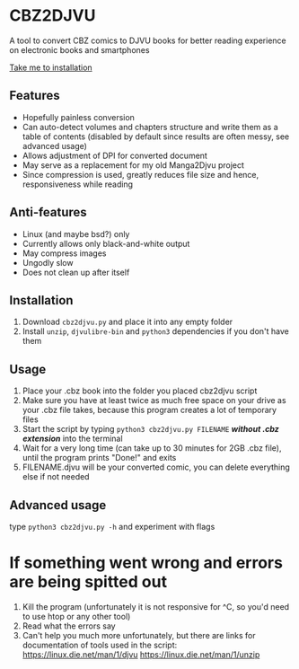 # CBZ2DJVU
A tool to convert CBZ comics to DJVU books for better reading experience on electronic books and smartphones

[Take me to installation](#installation)

## Features
- Hopefully painless conversion 
- Can auto-detect volumes and chapters structure and write them as a table of contents (disabled by default since results are often messy, see advanced usage)
- Allows adjustment of DPI for converted document
- May serve as a replacement for my old Manga2Djvu project
- Since compression is used, greatly reduces file size and hence, responsiveness while reading

## Anti-features
- Linux (and maybe bsd?) only
- Currently allows only black-and-white output
- May compress images
- Ungodly slow
- Does not clean up after itself

## Installation
1. Download `cbz2djvu.py` and place it into any empty folder
2. Install `unzip`, `djvulibre-bin` and `python3` dependencies if you don't have them

## Usage
1. Place your .cbz book into the folder you placed cbz2djvu script
2. Make sure you have at least twice as much free space on your drive as your .cbz file takes, because this program creates a lot of temporary files
3. Start the script by typing `python3 cbz2djvu.py FILENAME` _**without .cbz extension**_ into the terminal
4. Wait for a very long time (can take up to 30 minutes for 2GB .cbz file), until the program prints "Done!" and exits
5. FILENAME.djvu will be your converted comic, you can delete everything else if not needed

## Advanced usage
type `python3 cbz2djvu.py -h` and experiment with flags

# If something went wrong and errors are being spitted out
  1. Kill the program (unfortunately it is not responsive for ^C, so you'd need to use htop or any other tool)
  2. Read what the errors say
  3. Can't help you much more unfortunately, but there are links for documentation of tools used in the script:
  https://linux.die.net/man/1/djvu
  https://linux.die.net/man/1/unzip
